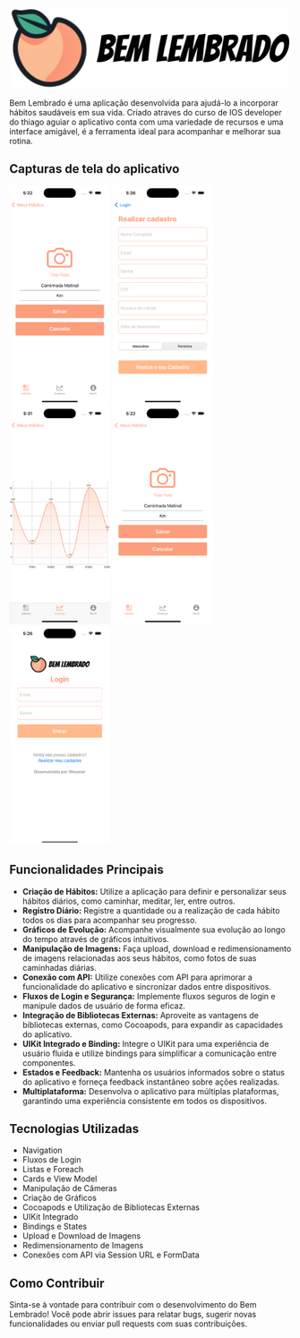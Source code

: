 
<img src="https://github.com/ViniciusWessner/BemLembrado/blob/main/BemLembrado/Assets.xcassets/logo.imageset/logo.png?raw=true" alt="drawing" style="width:500px;"/>

Bem Lembrado é uma aplicação desenvolvida para ajudá-lo a incorporar hábitos saudáveis em sua vida. Criado atraves do curso de IOS developer do thiago aguiar o aplicativo conta com uma variedade de recursos e uma interface amigável, é a ferramenta ideal para acompanhar e melhorar sua rotina.


## Capturas de tela do aplicativo

<img src="https://github.com/ViniciusWessner/BemLembrado/blob/main/BemLembrado/Assets.xcassets/CapturasDeTela/Habito.imageset/Simulator%20Screenshot%20-%20iPhone%2015%20Pro%20-%202024-02-07%20at%2017.22.53.png?raw=true" alt="Hábitos" style="width:180px;"/>

<img src="https://github.com/ViniciusWessner/BemLembrado/blob/main/BemLembrado/Assets.xcassets/CapturasDeTela/Cadastro.imageset/Simulator%20Screenshot%20-%20iPhone%2015%20Pro%20-%202024-02-07%20at%2017.26.26.png?raw=true" alt="Tela de Cadastro" style="width:180px;"/>

<img src="https://github.com/ViniciusWessner/BemLembrado/blob/main/BemLembrado/Assets.xcassets/CapturasDeTela/Charts.imageset/Simulator%20Screenshot%20-%20iPhone%2015%20Pro%20-%202024-02-07%20at%2017.31.57.png?raw=true" alt="Gráficos" style="width:180px;"/>

<img src="https://github.com/ViniciusWessner/BemLembrado/blob/main/BemLembrado/Assets.xcassets/CapturasDeTela/Image.imageset/Simulator%20Screenshot%20-%20iPhone%2015%20Pro%20-%202024-02-07%20at%2017.22.53.png?raw=true" alt="Cadastro de Hábito" style="width:180px;"/>

<img src="https://github.com/ViniciusWessner/BemLembrado/blob/main/BemLembrado/Assets.xcassets/CapturasDeTela/Login.imageset/Simulator%20Screenshot%20-%20iPhone%2015%20Pro%20-%202024-02-07%20at%2017.26.02.png?raw=true" alt="Tela de Login" style="width:180px;"/>




## Funcionalidades Principais

- **Criação de Hábitos:** Utilize a aplicação para definir e personalizar seus hábitos diários, como caminhar, meditar, ler, entre outros.
- **Registro Diário:** Registre a quantidade ou a realização de cada hábito todos os dias para acompanhar seu progresso.
- **Gráficos de Evolução:** Acompanhe visualmente sua evolução ao longo do tempo através de gráficos intuitivos.
- **Manipulação de Imagens:** Faça upload, download e redimensionamento de imagens relacionadas aos seus hábitos, como fotos de suas caminhadas diárias.
- **Conexão com API:** Utilize conexões com API para aprimorar a funcionalidade do aplicativo e sincronizar dados entre dispositivos.
- **Fluxos de Login e Segurança:** Implemente fluxos seguros de login e manipule dados de usuário de forma eficaz.
- **Integração de Bibliotecas Externas:** Aproveite as vantagens de bibliotecas externas, como Cocoapods, para expandir as capacidades do aplicativo.
- **UIKit Integrado e Binding:** Integre o UIKit para uma experiência de usuário fluida e utilize bindings para simplificar a comunicação entre componentes.
- **Estados e Feedback:** Mantenha os usuários informados sobre o status do aplicativo e forneça feedback instantâneo sobre ações realizadas.
- **Multiplataforma:** Desenvolva o aplicativo para múltiplas plataformas, garantindo uma experiência consistente em todos os dispositivos.

## Tecnologias Utilizadas

- Navigation
- Fluxos de Login
- Listas e Foreach
- Cards e View Model
- Manipulação de Câmeras
- Criação de Gráficos
- Cocoapods e Utilização de Bibliotecas Externas
- UIKit Integrado
- Bindings e States
- Upload e Download de Imagens
- Redimensionamento de Imagens
- Conexões com API via Session URL e FormData

## Como Contribuir

Sinta-se à vontade para contribuir com o desenvolvimento do Bem Lembrado! Você pode abrir issues para relatar bugs, sugerir novas funcionalidades ou enviar pull requests com suas contribuições.
